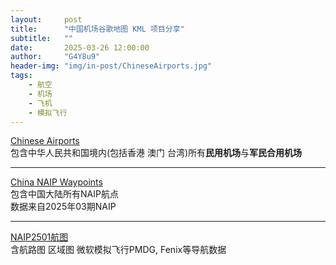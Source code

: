 ```yaml
---
layout:     post
title:      "中国机场谷歌地图 KML 项目分享"
subtitle:   ""
date:       2025-03-26 12:00:00
author:     "G4Y8u9"
header-img: "img/in-post/ChineseAirports.jpg"
tags:
    - 航空
    - 机场
    - 飞机
    - 模拟飞行
---
```


[Chinese Airports](https://earth.google.com/earth/d/1J1n9F741-d_lp-3AO1sBkisEJ7kBvf3R)  
包含中华人民共和国境内(包括香港 澳门 台湾)所有**民用机场**与**军民合用机场**

---

[China NAIP Waypoints](https://earth.google.com/earth/d/1GSlg_QDbuIKiH94jF4j-Uy_cbCSwQXIa?usp=sharing)  
包含中国大陆所有NAIP航点  
数据来自2025年03期NAIP

---

[NAIP2501航图](https://mega.nz/folder/zxgDBRqb#f15UVFxrBqcn0t1sw_BBkA)  
含航路图 区域图 微软模拟飞行PMDG, Fenix等导航数据
